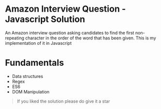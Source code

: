 # Amazon Interview Question - Javascript Solution

An Amazon interview question asking candidates to find the first non-repeating character in the order of the word that has been given. This is my implementation of it in Javascript

# Fundamentals

- Data structures
- Regex
- ES6
- DOM Manipulation

> If you liked the solution please do give it a star
